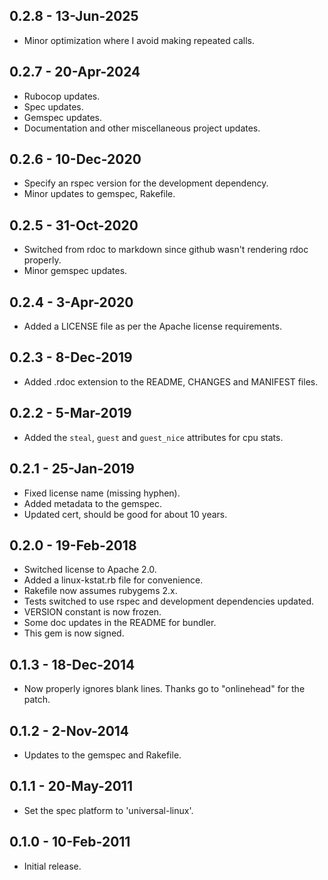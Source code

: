## 0.2.8 - 13-Jun-2025
* Minor optimization where I avoid making repeated calls.

## 0.2.7 - 20-Apr-2024
* Rubocop updates.
* Spec updates.
* Gemspec updates.
* Documentation and other miscellaneous project updates.

## 0.2.6 - 10-Dec-2020
* Specify an rspec version for the development dependency.
* Minor updates to gemspec, Rakefile.

## 0.2.5 - 31-Oct-2020
* Switched from rdoc to markdown since github wasn't rendering rdoc properly.
* Minor gemspec updates.

## 0.2.4 - 3-Apr-2020
* Added a LICENSE file as per the Apache license requirements.

## 0.2.3 - 8-Dec-2019
* Added .rdoc extension to the README, CHANGES and MANIFEST files.

## 0.2.2 - 5-Mar-2019
* Added the `steal`, `guest` and `guest_nice` attributes for cpu stats.

## 0.2.1 - 25-Jan-2019
* Fixed license name (missing hyphen).
* Added metadata to the gemspec.
* Updated cert, should be good for about 10 years.

## 0.2.0 - 19-Feb-2018
* Switched license to Apache 2.0.
* Added a linux-kstat.rb file for convenience.
* Rakefile now assumes rubygems 2.x.
* Tests switched to use rspec and development dependencies updated.
* VERSION constant is now frozen.
* Some doc updates in the README for bundler.
* This gem is now signed.

## 0.1.3 - 18-Dec-2014
* Now properly ignores blank lines. Thanks go to "onlinehead" for the patch.

## 0.1.2 - 2-Nov-2014
* Updates to the gemspec and Rakefile.

## 0.1.1 - 20-May-2011
* Set the spec platform to 'universal-linux'.

## 0.1.0 - 10-Feb-2011
* Initial release.
